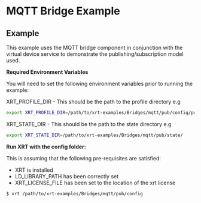 # MQTT Bridge Example

## Example

This example uses the MQTT bridge component in conjunction with the virtual device service to demonstrate the publishing/subscription model used.

**Required Environment Variables**

You will need to set the following environment variables prior to running the example:

XRT_PROFILE_DIR - This should be the path to the profile directory e.g

```bash
export XRT_PROFILE_DIR=/path/to/xrt-examples/Bridges/mqtt/pub/config/profiles/
```

XRT_STATE_DIR - This should be the path to the state directory e.g

```bash
export XRT_STATE_DIR=/path/to/xrt-examples/Bridges/mqtt/pub/state/
```

**Run XRT with the config folder:**

This is assuming that the following pre-requisites are satisfied:

* XRT is installed
* LD_LIBRARY_PATH has been correctly set
* XRT_LICENSE_FILE has been set to the location of the xrt license

```bash
$ xrt /path/to/xrt-examples/Bridges/mqtt/pub/config
```


